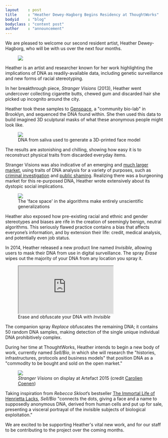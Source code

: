 ```yaml
---
layout    : post
title     : "Heather Dewey-Hagborg Begins Residency at ThoughtWorks"
bodyid    : "blog"
bodyclass : "content post"
author    : "announcement"
---
```

We are pleased to welcome our second resident artist, Heather Dewey-Hagborg, who will be with us over the next four months.

<figure>
	<img src="/images/posts/2016-08-31-introducing-heather-dewey-hagborg/heather2.jpg" />
</figure>

Heather is an artist and researcher known for her work highlighting the implications of DNA as readily-available data, including genetic surveillance and new forms of racial stereotyping.

<!--excerpt-ends-->

In her breakthrough piece, <em>Stranger Visions</em> (2013), Heather went undercover collecting cigarette butts, chewed gum and discarded hair she picked up incognito around the city.

Heather took these samples to [Genspace](http://genspace.org/), a "community bio-lab" in Brooklyn, and sequenced the DNA found within. She then used this data to build imagined 3D sculptural masks of what these anonymous people might look like.

<figure>
	<img src="/images/posts/2016-08-31-introducing-heather-dewey-hagborg/stranger-visions.jpg" />
	<figcaption>DNA from saliva used to generate a 3D-printed face model</figcaption>
</figure>

The results are astonishing and chilling, showing how easy it is to reconstruct physical traits from discarded everyday items. 

Stranger Visions was also indicative of an emerging and [much larger market](https://snapshot.parabon-nanolabs.com/), using traits of DNA analysis for a variety of purposes, such as [criminal investigation](http://www.nytimes.com/2015/02/24/science/building-face-and-a-case-on-dna.html) and [public shaming](http://time.com/3890499/hong-kong-littering-campaign/). Realizing there was a burgeoning market for this re-purposed DNA, Heather wrote extensively about its dystopic social implications.

<figure>
	<img src="/images/posts/2016-08-31-introducing-heather-dewey-hagborg/dna-faces-separator.jpg" />
	<figcaption>The 'face space' in the algorithms make entirely unscientific generalizations</figcaption>
</figure>

Heather also exposed how pre-existing racial and ethnic and gender stereotypes and biases are rife in the creation of seemingly benign, neutral algorithms. This seriously flawed practice contains a bias that affects everyone’s information, and by extension their life: credit, medical analysis, and potentially even job status.

In 2014, Heather released a new product line named <em>Invisible</em>, allowing users to mask their DNA from use in digital surveillance. The spray <em>Erase</em> wipes out the majority of your DNA from any location you spray it.

<figure class="video">
	<iframe src="https://player.vimeo.com/video/93541961"></iframe>
	<figcaption>Erase and obfuscate your DNA with <em>Invisible</em></figcaption>
</figure>

The companion spray <em>Replace</em> obfuscates the remaining DNA; it contains 50 random DNA samples, making detection of the single unique individual DNA prohibitively complex.

During her time at ThoughtWorks, Heather intends to begin a new body of work, currently named <em>Sell/Bio</em>, in which she will research the "histories, infrastructures, protocols and business models" that position DNA as a "commodity to be bought and sold on the open market."

<figure>
	<img src="/images/posts/2016-08-31-introducing-heather-dewey-hagborg/exhibition.jpg" />
	<figcaption><em>Stranger Visions</em> on display at Artefact 2015 (credit <a href="https://www.flickr.com/photos/carolienc/15983790824/">Carolien Coenen</a>)</figcaption>
</figure>

Taking inspiration from <em>Rebecca Skloot</em>’s bestseller [The Immortal Life of Henrietta Lacks](http://rebeccaskloot.com/the-immortal-life/), <em>Sell/Bio</em> "connects the dots, giving a face and a name to supposedly anonymous DNA, derived from human cells and put up for sale, presenting a visceral portrayal of the invisible subjects of biological exploitation."

We are excited to be supporting Heather's vital new work, and for our staff to be contributing to the project over the coming months.